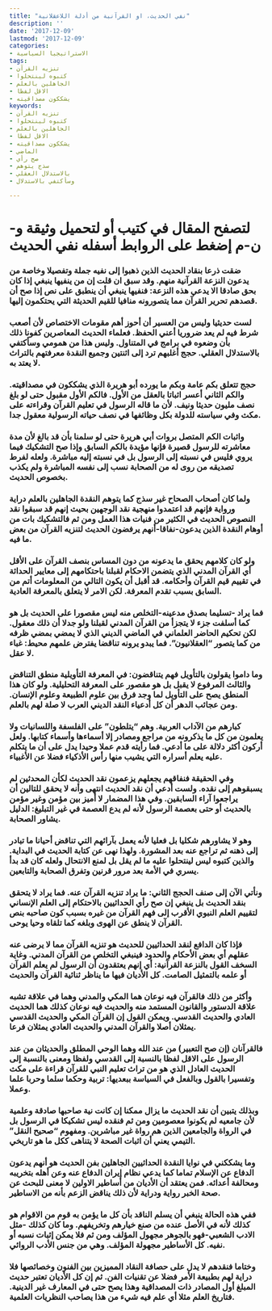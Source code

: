 ```yaml
---
title: "نفي الحديث، او القرآنية من أدلة اللاعقلانية"
description: ''
date: '2017-12-09'
lastmod: '2017-12-09'
categories:
- الاستراتيجيا السياسية
tags:
- تنزيه القرآن
- كتبوه لينتحلوا
- الجاهلين بالعلم
- الاقل لفظا
- يشككون مصداقيته
keywords:
- تنزيه القرآن
- كتبوه لينتحلوا
- الجاهلين بالعلم
- الاقل لفظا
- يشككون مصداقيته
- الماضي
- صح رأي
- سذج يتوهم
- بالاستدلال العقلي
- وسأكتفي بالاستدلال

---
```

# **لتصفح المقال في كتيب أو لتحميل وثيقة و-ن-م إضغط على الروابط أسفله** **نفي الحديث**

### ضقت ذرعا بنقاد الحديث الذين ذهبوا إلى نفيه جملة وتفصيلا وخاصة من يدعون النزعة القرآنية منهم. وقد سبق ان قلت إن من ينفيها ينبغي إذا كان بحق صادقا الا يدعي هذه النزعة: فنفيها ينبغي أن ينطبق على نص إذا صح أن قصدهم تحرير القرآن مما يتصورونه منافيا للقيم الحديثة التي يحتكمون إليها.

### لست حديثيا وليس من العسير أن أحوز أهم مقومات الاختصاص لأن أصعب شرط فيه لم يعد ضروريا أعني الحفظ. فعلماء الحديث المعاصرين كفونا ذلك بأن وضعوه في برامج في المتناول. وليس هذا من همومي وسأكتفي بالاستدلال العقلي. حجج أغلبهم ترد إلى اثنتين وجميع النقدة معرفتهم بالتراث لا يعتد به.

### حجج تتعلق بكم عامة وبكم ما يورده أبو هريرة الذي يشككون في مصداقيته. والكم الثاني أعسر اثباتا بالعقل من الأول. فالكم الأول مقبول حتى لو بلغ نصف مليون حديثا ونيف. لأن ما قاله الرسول في تعليم القرآن وقراءته على مكث وفي سياسته للدولة بكل وظائفها في نصف حياته الرسولية معقول جدا.

### واثبات الكم المتصل بروات أبي هريرة حتى لو سلمنا بأن قد بالغ لأن مدة معاشرته للرسول قصيرة فإنها مؤيدة بالكم السابق وإذا صح التشكيك فيما يروي فليس في نسبته إلى الرسول بل في نسبته إليه مباشرة. ولعله لفرط تصديقه من روى له من الصحابة نسب إلى نفسه المباشرة ولم يكذب بخصوص الحديث.

### ولما كان أصحاب الصحاح غير سذج كما يتوهم النقدة الجاهلين بالعلم دراية ورواية فإنهم قد اعتمدوا منهجية نقد الوجهين بحيث إنهم قد سبقوا نقد النصوص الحديث في الكثير من فنيات هذا العمل ومن ثم فالتشكيك بات من أوهام النقدة الذين يدعون-نفاقا-أنهم يرفضون الحديث لتنزيه القرآن من بعض ما فيه.

### ولو كان كلامهم يحقق ما يدعونه من دون المساس بنصف القرآن على الأقل أي القرآن المدني الذي يتضمن الاحكام لقبلنا باحتكامهم إلى معايير الحداثة في تقييم قيم القرآن وأحكامه. قد أقبل أن يكون التالي من المعلومات أتم من السابق بسبب تقدم المعرفة. لكن الامر لا يتعلق بالمعرفة العادية.

### فما يراد -تسليما بصدق مدعينه-التخلص منه ليس مقصورا على الحديث بل هو كما أسلفت جزء لا يتجزأ من القرآن المدني لقبلنا ولو جدلا أن ذلك معقول. لكن تحكيم الحاضر العلماني في الماضي الديني الذي لا يمضي بمضي ظرفه من كما يتصور “العقلانيون”. فما يبدو يرونه تناقضا يفترض علمهم محيط: غباء لا عقل.

### وما داموا يقولون بالتأويل فهم يتناقضون: في المعرفة التأويلية منطق التناقض والثالث المرفوع لا يقبل بل هو مقصور على المعرفة التحليلية. ولو كان هذا المنطق يصح على التأويل لما وجد فرق بين علوم الطبيعة وعلوم الإنسان. ومن عجائب الدهر أن كل أدعياء النقد الديني العرب لا صلة لهم بالعلم.

### كبارهم من الآداب العربية. وهم “يتلطون” على الفلسفة واللسانيات ولا يعلمون من كل ما يذكرونه من مراجع ومصادر إلا أسماءها وأسماء كتابها. ولعل أركون أكثر دلالة على ما أدعي. فما رأيته قدم عملا وحيدا يدل على أن ما يتكلم عليه يعلم أسراره التي يشيب منها رأس الأذكياء فضلا عن الأغبياء.

### وفي الحقيقة فنفاقهم يجعلهم يزعمون نقد الحديث لكأن المحدثين لم يسبقوهم إلى نقده. ولست أدعي أن نقد الحديث انتهى وأنه لا يحقق للتالين أن يراجعوا آراء السابقين. وفي هذا المضمار لا أميز بين مؤمن وغير مؤمن بالحديث أو حتى بعصمة الرسول لأنه لم يدع العصمة في غير التبليغ: الدليل يشاور الصحابة.

### وهو لا يشاورهم شكليا بل فعليا لأنه يعمل بآرائهم التي تناقض أحيانا ما تبادر إلى ذهنه ثم تراجع عنه بعد المشورة. ولهذا نهى عن كتابة الحديث في البداية. والذين كتبوه ليس لينتحلوا عليه ما لم يقل بل لمنع الانتحال ولعله كان قد بدأ يسري في الأمة بعد مرور قرنين وتفرق الصحابة والتابعين.

### ونأتي الآن إلى صنف الحجج الثاني: ما يراد تنزيه القرآن عنه. فما يراد لا يتحقق بنقد الحديث بل ينبغي إن صح رأي الحداثيين بالاحتكام إلى العلم الإنساني لتقييم العلم النبوي الأقرب إلى فهم القرآن من غيره بسبب كون صاحبه بنص القرآن لا ينطق عن الهوى وبلغه كما تلقاه وحيا يوحى.

### فإذا كان الدافع لنقد الحداثيين للحديث هو تنزيه القرآن مما لا يرضى عنه عقلهم أي بعض الأحكام والحدود فينبغي التخلص من القرآن المدني. وغاية السخف القول بالنزعة القرآنية: أي إنهم يعتقدون أن الرسول لم يعلم القرآن أو علمه بالتمثيل الصامت. كل الأديان فيها ما يناظر ثنائية القرآن والحديث

### وأكثر من ذلك فالقرآن فيه نوعان هما المكي والمدني وهما في علاقة تشبه علاقة الدستور والقانون المستمد منه والحديث فيه نوعان كذلك هما الحديث العادي والحديث القدسي. ويمكن القول إن القرآن المكي والحديث القدسي يمثلان أصلا والقرآن المدني والحديث العادي يمثلان فرعا.

### فالقرآنان (إن صح التعبير) من عند الله وهما الوحي المطلق والحديثان من عند الرسول على الاقل لفظا بالنسبة إلى القدسي ولفظا ومعنى بالنسبة إلى الحديث العادل الذي هو من تراث تعليم النبي للقرآن قراءة على مكث وتفسيرا بالقول وبالفعل في السياسة ببعديها: تربية وحكما سلما وحربا علما وعملا.

### وبذلك يتبين أن نقد الحديث ما يزال ممكنا إن كانت نية صاحبها صادقة وعلمية لأن جامعيه لم يكونوا معصومين ومن ثم فنقده ليس تشكيكا في الرسول بل في الرواة والجامعين الذين هم رواة غير مباشرين. ومفهوم “صحيح النقل” التيمي يعني أن اثبات الصحة لا يتناهى ككل ما هو تاريخي.

### وما يشككني في نوايا النقدة الحداثيين الجاهلين بفن الحديث هو أنهم يدعون الدفاع عن الإسلام تماما كما يدعي نظام إيران الدفاع عنه وعن أهله بتخريبه ومحالفة أعدائه. فمن يعتقد أن الأديان من أساطير الاولين لا معنى للبحث عن صحة الخبر رواية ودراية لأن ذلك يناقض الزعم بأنه من الاساطير.

### ففي هذه الحالة ينبغي أن يسلم الناقد بأن كل ما يؤمن به قوم من الاقوام هو كذلك لأنه في الأصل عنده من صنع خيارهم وتخريفهم. وما كان كذلك -مثل الادب الشعبي-فهو بالجوهر مجهول المؤلف ومن ثم فلا يمكن إثبات نسبه أو نفيه. كل الأساطير مجهولة المؤلف. وهي من جنس الأدب الروائي.

### وختاما فنقدهم لا يدل على حصافة النقاد المميزين بين الفنون وخصائصها فلا دراية لهم بطبيعة الأمر فضلا عن تقنيات الفن. ثم إن كل الأديان تعتبر حديث المبلغ أول المصادر ذات المصداقية وهذا يصح حتى في المعارف غير الدينية. فتاريخ العلم مثلا أي علم فيه شيء من هذا يصاحب النظريات العلمية.

###
